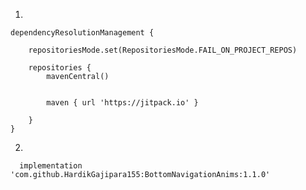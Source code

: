 1.



	dependencyResolutionManagement {
		
		repositoriesMode.set(RepositoriesMode.FAIL_ON_PROJECT_REPOS)
		
		repositories {
			mavenCentral()


  			maven { url 'https://jitpack.io' }

		}
	}
2.

      implementation 'com.github.HardikGajipara155:BottomNavigationAnims:1.1.0'

